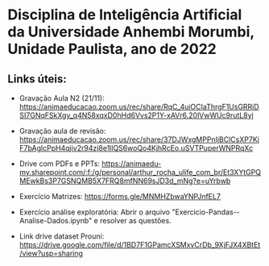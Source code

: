 # Disciplina de Inteligência Artificial da Universidade Anhembi Morumbi, Unidade Paulista, ano de 2022

## Links úteis:

 - Gravação Aula N2 (21/11): https://animaeducacao.zoom.us/rec/share/RqC_4uiOCIaThrgF1UsGRRiDSI7GNqFSkXgy_q4N58xqxD0hHd6Vvs2P1Y-xAVr6.20lVwWUc9rutL8yj

 - Gravação aula de revisão: https://animaeducacao.zoom.us/rec/share/37DJWxgMPPnIjBClCsXP7KjF7bAglcPpH4qjiv2r94zj8e1llQS6woQo4KjhRcEo.uSVTPuperWNPRqXc

 - Drive com PDFs e PPTs: https://animaedu-my.sharepoint.com/:f:/g/personal/arthur_rocha_ulife_com_br/Et3XYtGPQMEwkBs3P7GSNQMB5X7FRQ8mfNN69sJD3d_mNg?e=uYrbwb

 - Exercício Matrizes: https://forms.gle/MNMHZbwaYNPJnfEL7

 - Exercício análise exploratória: Abrir o arquivo "Exercicio-Pandas--Analise-Dados.ipynb" e resolver as questões.

 - Link drive dataset Prouni: https://drive.google.com/file/d/1BD7F1GPamcXSMxvCrDb_9XjFJX4XBtEt/view?usp=sharing
